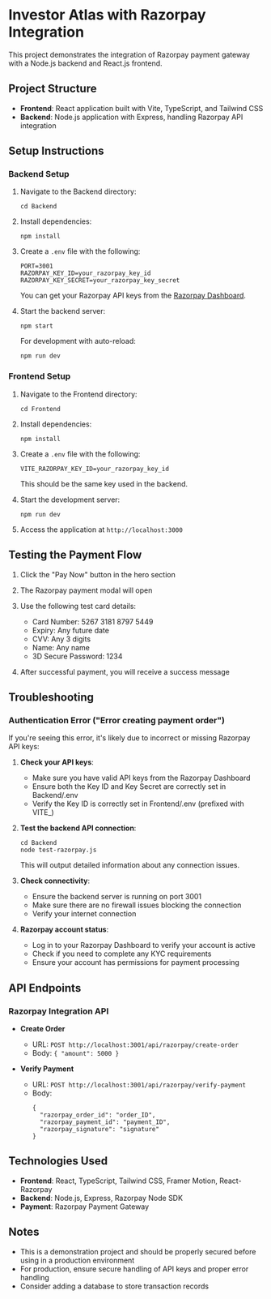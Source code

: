 # Investor Atlas with Razorpay Integration

This project demonstrates the integration of Razorpay payment gateway with a Node.js backend and React.js frontend.

## Project Structure

- **Frontend**: React application built with Vite, TypeScript, and Tailwind CSS
- **Backend**: Node.js application with Express, handling Razorpay API integration

## Setup Instructions

### Backend Setup

1. Navigate to the Backend directory:
   ```
   cd Backend
   ```

2. Install dependencies:
   ```
   npm install
   ```

3. Create a `.env` file with the following:
   ```
   PORT=3001
   RAZORPAY_KEY_ID=your_razorpay_key_id
   RAZORPAY_KEY_SECRET=your_razorpay_key_secret
   ```
   
   You can get your Razorpay API keys from the [Razorpay Dashboard](https://dashboard.razorpay.com/app/keys).

4. Start the backend server:
   ```
   npm start
   ```
   
   For development with auto-reload:
   ```
   npm run dev
   ```

### Frontend Setup

1. Navigate to the Frontend directory:
   ```
   cd Frontend
   ```

2. Install dependencies:
   ```
   npm install
   ```

3. Create a `.env` file with the following:
   ```
   VITE_RAZORPAY_KEY_ID=your_razorpay_key_id
   ```
   
   This should be the same key used in the backend.

4. Start the development server:
   ```
   npm run dev
   ```

5. Access the application at `http://localhost:3000`

## Testing the Payment Flow

1. Click the "Pay Now" button in the hero section
2. The Razorpay payment modal will open
3. Use the following test card details:
   - Card Number: 5267 3181 8797 5449
   - Expiry: Any future date
   - CVV: Any 3 digits
   - Name: Any name
   - 3D Secure Password: 1234

4. After successful payment, you will receive a success message

## Troubleshooting

### Authentication Error ("Error creating payment order")

If you're seeing this error, it's likely due to incorrect or missing Razorpay API keys:

1. **Check your API keys**:
   - Make sure you have valid API keys from the Razorpay Dashboard
   - Ensure both the Key ID and Key Secret are correctly set in Backend/.env
   - Verify the Key ID is correctly set in Frontend/.env (prefixed with VITE_)

2. **Test the backend API connection**:
   ```
   cd Backend
   node test-razorpay.js
   ```
   This will output detailed information about any connection issues.

3. **Check connectivity**:
   - Ensure the backend server is running on port 3001
   - Make sure there are no firewall issues blocking the connection
   - Verify your internet connection

4. **Razorpay account status**:
   - Log in to your Razorpay Dashboard to verify your account is active
   - Check if you need to complete any KYC requirements
   - Ensure your account has permissions for payment processing

## API Endpoints

### Razorpay Integration API

- **Create Order**
  - URL: `POST http://localhost:3001/api/razorpay/create-order`
  - Body: `{ "amount": 5000 }`
  
- **Verify Payment**
  - URL: `POST http://localhost:3001/api/razorpay/verify-payment`
  - Body: 
    ```
    { 
      "razorpay_order_id": "order_ID",
      "razorpay_payment_id": "payment_ID",
      "razorpay_signature": "signature"
    }
    ```

## Technologies Used

- **Frontend**: React, TypeScript, Tailwind CSS, Framer Motion, React-Razorpay
- **Backend**: Node.js, Express, Razorpay Node SDK
- **Payment**: Razorpay Payment Gateway

## Notes

- This is a demonstration project and should be properly secured before using in a production environment
- For production, ensure secure handling of API keys and proper error handling
- Consider adding a database to store transaction records 